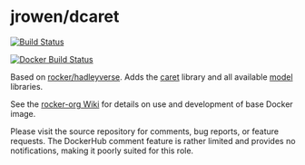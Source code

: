 jrowen/dcaret
==================

[![Build Status](https://travis-ci.org/jrowen/dcaret.svg?branch=master)](https://travis-ci.org/jrowen/dcaret)

[![Docker Build Status](https://img.shields.io/docker/build/jrowen/dcaret.svg)](https://hub.docker.com/r/jrowen/dcaret/)


Based on [rocker/hadleyverse](https://github.com/rocker-org/hadleyverse). Adds the [caret](http://topepo.github.io/caret/index.html) library and all available [model](http://topepo.github.io/caret/modelList.html) libraries.

See the [rocker-org Wiki](https://github.com/rocker-org/rocker/wiki/)
for details on use and development of base Docker image.

Please visit the source repository for comments, bug reports, or feature
requests. The DockerHub comment feature is rather limited and provides
no notifications, making it poorly suited for this role.
